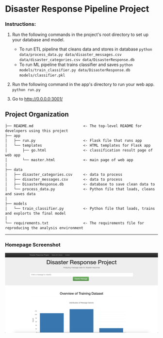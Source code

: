 # Disaster Response Pipeline Project

### Instructions:
1. Run the following commands in the project's root directory to set up your database and model.

    - To run ETL pipeline that cleans data and stores in database
        `python data/process_data.py data/disaster_messages.csv data/disaster_categories.csv data/DisasterResponse.db`
    - To run ML pipeline that trains classifier and saves
        `python models/train_classifier.py data/DisasterResponse.db models/classifier.pkl`

2. Run the following command in the app's directory to run your web app.
    `python run.py`

3. Go to http://0.0.0.0:3001/


Project Organization
------------

    ├── README.md                       <- The top-level README for developers using this project
    ├── app
    │   ├── run.py                      <- Flask file that runs app
    │   └── templates                   <- HTML templates for Flask app
    │       ├── go.html                 <- classification result page of web app
    │       └── master.html             <- main page of web app
    │
    ├── data
    │   ├── disaster_categories.csv     <- data to process
    │   ├── disaster_messages.csv       <- data to process
    │   ├── DisasterResponse.db         <- database to save clean data to
    │   └── process_data.py             <- Python file that loads, cleans and saves data
    │
    ├── models
    │   └── train_classifier.py         <- Python file that loads, trains and explorts the final model
    │
    └── requirements.txt                <- The requirements file for reproducing the analysis environment

--------

### Homepage Screenshot
<p align="center">
<img src="screenshots/homepage.png">
</p>
